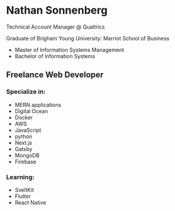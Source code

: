 # Nathan Sonnenberg
Technical Account Manager @ Qualtrics

Graduate of Brigham Young University: Marriot School of Business
* Master of Information Systems Management
* Bachelor of Information Systems

## Freelance Web Developer
### Specialize in:
* MERN applications
* Digital Ocean
* Docker
* AWS
* JavaScript
* python
* Next.js
* Gatsby
* MongoDB
* Firebase
  
### Learning:
* SveltKit
* Flutter
* React Native
